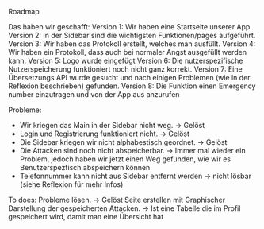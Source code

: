 Roadmap

Das haben wir geschafft:
Version 1: Wir haben eine Startseite unserer App.
Version 2: In der Sidebar sind die wichtigsten Funktionen/pages aufgeführt.
Version 3: Wir haben das Protokoll erstellt, welches man ausfüllt.
Version 4: Wir haben ein Protokoll, dass auch bei normaler Angst ausgefüllt werden kann.
Version 5: Logo wurde eingefügt
Version 6: Die nutzerspezifische Nutzerspeicherung funktioniert noch nicht ganz korrekt.
Version 7: Eine Übersetzungs API wurde gesucht und nach einigen Problemen (wie in der Reflexion beschrieben) gefunden.
Version 8: Die Funktion einen Emergency number einzutragen und von der App aus anzurufen


Probleme:
- Wir kriegen das Main in der Sidebar nicht weg. -> Gelöst
- Login und Registrierung funktioniert nicht. -> Gelöst
- Die Sidebar kriegen wir nicht alphabestisch geordnet. -> Gelöst
- Die Attacken sind noch nicht abspeicherbar. -> Immer mal wieder ein Problem, jedoch haben wir jetzt einen Weg gefunden, wie wir es Benutzerspezfisch abspeichern können
- Telefonnummer kann nicht aus Sidebar entfernt werden -> nicht lösbar (siehe Reflexion für mehr Infos)

To does:
Probleme lösen. -> Gelöst
Seite erstellen mit Graphischer Darstellung der gespeicherten Attacken. -> Ist eine Tabelle die im Profil gespeichert wird, damit man eine Übersicht hat



